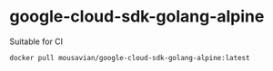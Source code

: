 # google-cloud-sdk-golang-alpine
Suitable for CI 

```
docker pull mousavian/google-cloud-sdk-golang-alpine:latest
```
